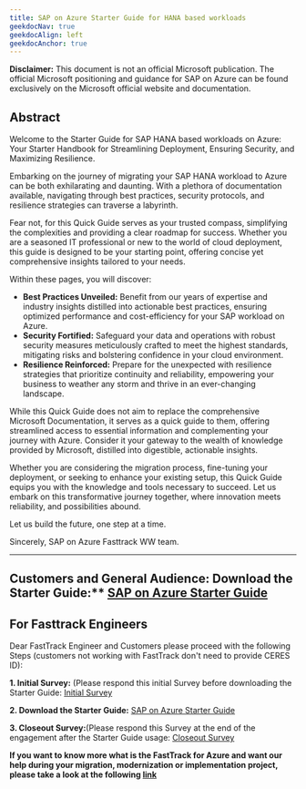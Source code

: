 ```yaml
---
title: SAP on Azure Starter Guide for HANA based workloads
geekdocNav: true
geekdocAlign: left
geekdocAnchor: true
---
```



**Disclaimer:** This document is not an official Microsoft publication. The official Microsoft positioning and guidance for SAP on Azure can be found exclusively on the Microsoft official website and documentation.

## Abstract

Welcome to the Starter Guide for SAP HANA based workloads on Azure: Your Starter Handbook for Streamlining Deployment, Ensuring Security, and Maximizing Resilience.

Embarking on the journey of migrating your SAP HANA workload to Azure can be both exhilarating and daunting. With a plethora of documentation available, navigating through best practices, security protocols, and resilience strategies can traverse a labyrinth.

Fear not, for this Quick Guide serves as your trusted compass, simplifying the complexities and providing a clear roadmap for success. Whether you are a seasoned IT professional or new to the world of cloud deployment, this guide is designed to be your starting point, offering concise yet comprehensive insights tailored to your needs.

Within these pages, you will discover:

- **Best Practices Unveiled:** Benefit from our years of expertise and industry insights distilled into actionable best practices, ensuring optimized performance and cost-efficiency for your SAP workload on Azure.
- **Security Fortified:** Safeguard your data and operations with robust security measures meticulously crafted to meet the highest standards, mitigating risks and bolstering confidence in your cloud environment.
- **Resilience Reinforced:** Prepare for the unexpected with resilience strategies that prioritize continuity and reliability, empowering your business to weather any storm and thrive in an ever-changing landscape.

While this Quick Guide does not aim to replace the comprehensive Microsoft Documentation, it serves as a quick guide to them, offering streamlined access to essential information and complementing your journey with Azure. Consider it your gateway to the wealth of knowledge provided by Microsoft, distilled into digestible, actionable insights.

Whether you are considering the migration process, fine-tuning your deployment, or seeking to enhance your existing setup, this Quick Guide equips you with the knowledge and tools necessary to succeed. Let us embark on this transformative journey together, where innovation meets reliability, and possibilities abound.

Let us build the future, one step at a time.

Sincerely,
SAP on Azure Fasttrack WW team.

---
Customers and General Audience:
 Download the Starter Guide:** [SAP on Azure Starter Guide](https://github.com/Azure/FTA-WelcomeKits/blob/main/specialized/sap/SAP%20on%20Azure%20Starter%20Guide%20for%20HANA%20based%20workloads%20v2.pdf)
---
For Fasttrack Engineers
---
Dear FastTrack Engineer and Customers please proceed with the following Steps (customers not working with FastTrack don't need to provide CERES ID):

**1. Initial Survey:** (Please respond this initial Survey before downloading the Starter Guide: [Initial Survey](https://forms.office.com/r/0iBfRex14H)

**2. Download the Starter Guide:** [SAP on Azure Starter Guide](https://github.com/Azure/FTA-WelcomeKits/blob/main/specialized/sap/SAP%20on%20Azure%20Starter%20Guide%20for%20HANA%20based%20workloads%20v2.pdf)

**3. Closeout Survey:**(Please respond this Survey at the end of the engagement after the Starter Guide usage: [Closeout Survey](https://forms.office.com/r/zYVq3tzqQb)

**If you want to know more what is the FastTrack for Azure and want our help during your migration, modernization or implementation project, please take a look at the following [link](https://azure.microsoft.com/en-us/pricing/offers/azure-fasttrack)**
